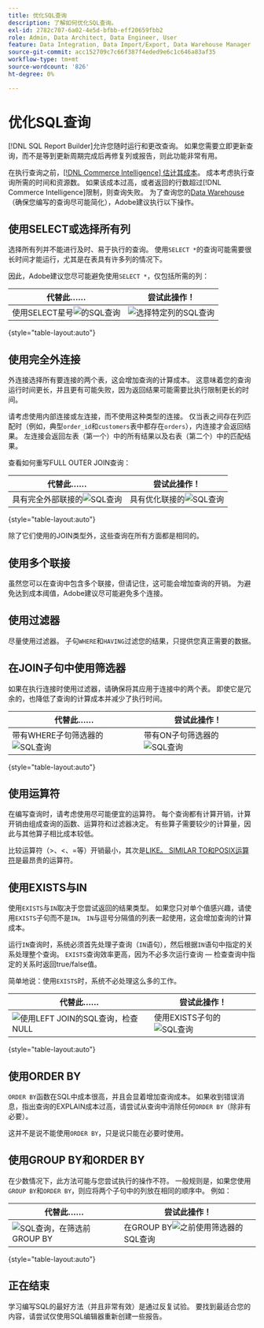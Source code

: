 ```yaml
---
title: 优化SQL查询
description: 了解如何优化SQL查询。
exl-id: 2782c707-6a02-4e5d-bfbb-eff20659fbb2
role: Admin, Data Architect, Data Engineer, User
feature: Data Integration, Data Import/Export, Data Warehouse Manager
source-git-commit: acc152709c7c66f387f4eded9e6c1c646a83af35
workflow-type: tm+mt
source-wordcount: '826'
ht-degree: 0%

---
```


# 优化SQL查询

[!DNL SQL Report Builder]允许您随时运行和更改查询。 如果您需要立即更新查询，而不是等到更新周期完成后再修复列或报告，则此功能非常有用。

在执行查询之前，[[!DNL Commerce Intelligence] 估计其成本](https://experienceleague.adobe.com/docs/commerce-knowledge-base/kb/troubleshooting/miscellaneous/sql-queries-explain-cost-errors.html?lang=zh-Hans)。 成本考虑执行查询所需的时间和资源数。 如果该成本过高，或者返回的行数超过[!DNL Commerce Intelligence]限制，则查询失败。 为了查询您的[Data Warehouse](../data-analyst/data-warehouse-mgr/tour-dwm.md)（确保您编写的查询尽可能简化），Adobe建议执行以下操作。

## 使用SELECT或选择所有列

选择所有列并不能进行及时、易于执行的查询。 使用`SELECT *`的查询可能需要很长时间才能运行，尤其是在表具有许多列的情况下。

因此，Adobe建议您尽可能避免使用`SELECT *`，仅包括所需的列：

| **代替此……** | **尝试此操作！** |
|-----|-----|
| 使用SELECT星号![的](../../mbi/assets/Select_all_1.png)SQL查询 | ![选择特定列的SQL查询](../../mbi/assets/Select_all_2.png) |

{style="table-layout:auto"}

## 使用完全外连接

外连接选择所有要连接的两个表，这会增加查询的计算成本。 这意味着您的查询运行时间更长，并且更有可能失败，因为返回结果可能需要比执行限制更长的时间。

请考虑使用内部连接或左连接，而不使用这种类型的连接。 仅当表之间存在列匹配时（例如，典型`order_id`和`customers`表中都存在`orders`），内连接才会返回结果。 左连接会返回左表（第一个）中的所有结果以及右表（第二个）中的匹配结果。

查看如何重写FULL OUTER JOIN查询：

| **代替此……** | **尝试此操作！** |
|-----|-----|
| 具有完全外部联接的![SQL查询](../../mbi/assets/Full_Outer_Join_1.png) | 具有优化联接的![SQL查询](../../mbi/assets/Full_Outer_Join_2.png) |

{style="table-layout:auto"}

除了它们使用的JOIN类型外，这些查询在所有方面都是相同的。

## 使用多个联接

虽然您可以在查询中包含多个联接，但请记住，这可能会增加查询的开销。 为避免达到成本阈值，Adobe建议尽可能避免多个连接。

## 使用过滤器

尽量使用过滤器。 子句`WHERE`和`HAVING`过滤您的结果，只提供您真正需要的数据。

## 在JOIN子句中使用筛选器

如果在执行连接时使用过滤器，请确保将其应用于连接中的两个表。 即使它是冗余的，也降低了查询的计算成本并减少了执行时间。

| **代替此……** | **尝试此操作！** |
|-----|-----|
| 带有WHERE子句筛选器的![SQL查询](../../mbi/assets/Join_filters_1.png) | 带有ON子句筛选器的![SQL查询](../../mbi/assets/Join_filters_2.png) |

{style="table-layout:auto"}

## 使用运算符

在编写查询时，请考虑使用尽可能便宜的运算符。 每个查询都有计算开销，计算开销由组成查询的函数、运算符和过滤器决定。 有些算子需要较少的计算量，因此与其他算子相比成本较低。

比较运算符（>、&lt;、=等）开销最小，其次是[LIKE。 SIMILAR TO和POSIX运算符](https://www.postgresql.org/docs/9.5/functions-matching.html)是最昂贵的运算符。

## 使用EXISTS与IN

使用`EXISTS`与`IN`取决于您尝试返回的结果类型。 如果您只对单个值感兴趣，请使用`EXISTS`子句而不是`IN`。 `IN`与逗号分隔值的列表一起使用，这会增加查询的计算成本。

运行`IN`查询时，系统必须首先处理子查询（`IN`语句），然后根据`IN`语句中指定的关系处理整个查询。 `EXISTS`查询效率更高，因为不必多次运行查询 — 检查查询中指定的关系时返回true/false值。

简单地说：使用`EXISTS`时，系统不必处理这么多的工作。

| **代替此……** | **尝试此操作！** |
|-----|-----|
| ![使用LEFT JOIN的SQL查询，检查NULL](../../mbi/assets/Exists_1.png) | 使用EXISTS子句的![SQL查询](../../mbi/assets/Exists_2.png) |

{style="table-layout:auto"}

## 使用ORDER BY

`ORDER BY`函数在SQL中成本很高，并且会显着增加查询成本。 如果收到错误消息，指出查询的EXPLAIN成本过高，请尝试从查询中消除任何`ORDER BY`（除非有必要）。

这并不是说不能使用`ORDER BY`，只是说只能在必要时使用。

## 使用GROUP BY和ORDER BY

在少数情况下，此方法可能与您尝试执行的操作不符。 一般规则是，如果您使用`GROUP BY`和`ORDER BY`，则应将两个子句中的列放在相同的顺序中。 例如：

| **代替此……** | **尝试此操作！** |
|-----|-----|
| ![SQL查询，在筛选前GROUP BY &#x200B;](../../mbi/assets/Group_by_2.png) | 在GROUP BY![之前使用筛选器的](../../mbi/assets/Group_by_1.png)SQL查询 |

{style="table-layout:auto"}

## 正在结束

学习编写SQL的最好方法（并且非常有效）是通过反复试验。 要找到最适合您的内容，请尝试仅使用SQL编辑器重新创建一些报告。

